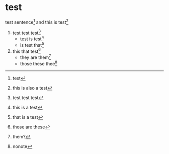 # test
test sentence[^1] and this is test[^test]  
1. test test test[^test-test]
    * test is test[^this-test]
    * is test that[^that-test]
2. this that test[^those-these]
    * they are them[^are-those]
    * those these thee[^not-note]

[^1]: test  

[^test]: this is also a test

[^test-test]: test test test
[^this-test]: this is a test
[^that-test]: that is a test
[^those-these]: those are these
[^are-those]: them?
[^not-note]: nonote
